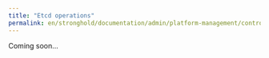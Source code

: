 ```yaml
---
title: "Etcd operations"
permalink: en/stronghold/documentation/admin/platform-management/control-plane-settings/etcd.html
---
```


Coming soon...
